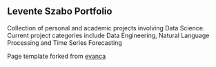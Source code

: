 ## Levente Szabo Portfolio

Collection of personal and academic projects involving Data Science. Current project categories
include Data Engineering, Natural Language Processing and Time Series Forecasting

Page template forked from <a href="https://github.com/evanca/quick-portfolio">evanca</a>


